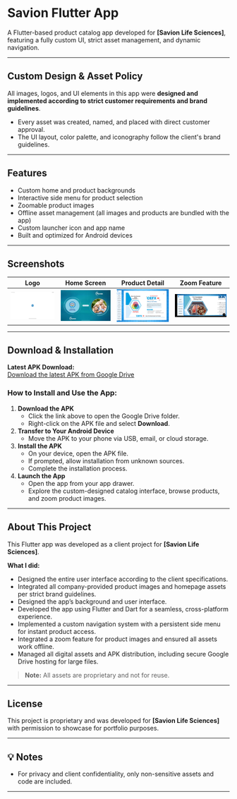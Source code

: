# Savion Flutter App

A Flutter-based product catalog app developed for **[Savion Life Sciences]**, featuring a fully custom UI, strict asset management, and dynamic navigation.

---

##  Custom Design & Asset Policy

All images, logos, and UI elements in this app were **designed and implemented according to strict customer requirements and brand guidelines**.

- Every asset was created, named, and placed with direct customer approval.
- The UI layout, color palette, and iconography follow the client's brand guidelines.

---

##  Features

- Custom home and product backgrounds
- Interactive side menu for product selection
- Zoomable product images
- Offline asset management (all images and products are bundled with the app)
- Custom launcher icon and app name
- Built and optimized for Android devices

---

##  Screenshots

| Logo                | Home Screen         | Product Detail         | Zoom Feature         |
|---------------------|--------------------|-----------------------|---------------------|
| ![Logo](logo.png)   | ![Home](home.png)  | ![Detail](Product_list.png) | ![Zoom](zoom_feature.png) |

---

##  Download & Installation

**Latest APK Download:**  
[Download the latest APK from Google Drive](https://drive.google.com/drive/folders/1QtRzfJ8wZAWeigDCpOEOKQ6JYy_PZTUJ)

### **How to Install and Use the App:**

1. **Download the APK**
   - Click the link above to open the Google Drive folder.
   - Right-click on the APK file and select **Download**.
2. **Transfer to Your Android Device**
   - Move the APK to your phone via USB, email, or cloud storage.
3. **Install the APK**
   - On your device, open the APK file.
   - If prompted, allow installation from unknown sources.
   - Complete the installation process.
4. **Launch the App**
   - Open the app from your app drawer.
   - Explore the custom-designed catalog interface, browse products, and zoom product images.

---

##  About This Project

This Flutter app was developed as a client project for **[Savion Life Sciences]**.

**What I did:**
- Designed the entire user interface according to the client specifications.
- Integrated all company-provided product images and homepage assets per strict brand guidelines.
- Designed the app’s background and user interface.
- Developed the app using Flutter and Dart for a seamless, cross-platform experience.
- Implemented a custom navigation system with a persistent side menu for instant product access.
- Integrated a zoom feature for product images and ensured all assets work offline.
- Managed all digital assets and APK distribution, including secure Google Drive hosting for large files.

> **Note:** All assets are proprietary and not for reuse.

---

##  License

This project is proprietary and was developed for **[Savion Life Sciences]** with permission to showcase for portfolio purposes.

---




## 💡 Notes

- For privacy and client confidentiality, only non-sensitive assets and code are included.

---
